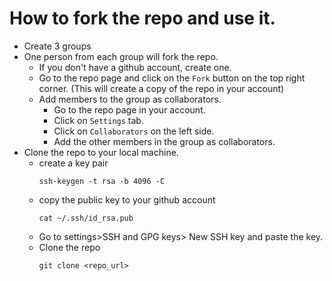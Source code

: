 # How to fork the repo and use it.

- Create 3 groups
- One person from each group will fork the repo.  
	- If you don't have a github account, create one.
	- Go to the repo page and click on the `Fork` button on the top right corner. (This will create a copy of the repo in your account)
	- Add members to the group as collaborators.
		- Go to the repo page in your account.
		- Click on `Settings` tab.
		- Click on `Collaborators` on the left side.
		- Add the other members in the group as collaborators.
- Clone the repo to your local machine.
	- create a key pair
		```
		ssh-keygen -t rsa -b 4096 -C 
		```
	- copy the public key to your github account
		```
		cat ~/.ssh/id_rsa.pub
		```
	- Go to settings>SSH and GPG keys> New SSH key and paste the key.
	- Clone the repo
		```
		git clone <repo_url>
		```
